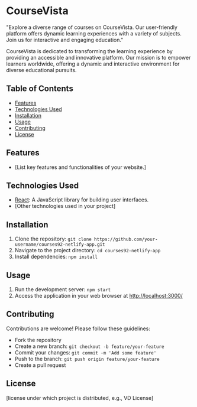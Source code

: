 # CourseVista
"Explore a diverse range of courses on CourseVista. Our user-friendly platform offers dynamic learning experiences with a variety of subjects. Join us for interactive and engaging education."

CourseVista is dedicated to transforming the learning experience by providing an accessible and innovative platform. Our mission is to empower learners worldwide, offering a dynamic and interactive environment for diverse educational pursuits.

## Table of Contents
- [Features](#features)
- [Technologies Used](#technologies-used)
- [Installation](#installation)
- [Usage](#usage)
- [Contributing](#contributing)
- [License](#license)

## Features
- [List key features and functionalities of your website.]

## Technologies Used
- [React](https://reactjs.org/): A JavaScript library for building user interfaces.
- [Other technologies used in your project]

## Installation
1. Clone the repository: `git clone https://github.com/your-username/courses92-netlify-app.git`
2. Navigate to the project directory: `cd courses92-netlify-app`
3. Install dependencies: `npm install`

## Usage
1. Run the development server: `npm start`
2. Access the application in your web browser at [http://localhost:3000/](http://localhost:3000/)

## Contributing
Contributions are welcome! Please follow these guidelines:
- Fork the repository
- Create a new branch: `git checkout -b feature/your-feature`
- Commit your changes: `git commit -m 'Add some feature'`
- Push to the branch: `git push origin feature/your-feature`
- Create a pull request

## License
[license under which  project is distributed, e.g., VD License]

